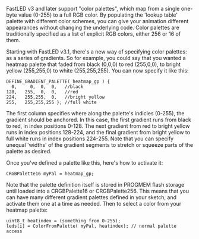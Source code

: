 FastLED v3 and later support "color palettes", which map from a single one-byte value (0-255) to a full RGB color.  By populating the 'lookup table' palette with different color schemes, you can give your animation different appearances without changing the underlying code.  Color palettes are traditionally specified as a list of explicit RGB colors, either 256 or 16 of them.

Starting with FastLED v3.1, there's a new way of specifying color palettes: as a series of gradients.  So for example, you could say that you wanted a heatmap palette that faded from black (0,0,0) to red (255,0,0), to bright yellow (255,255,0) to white (255,255,255).  You can now specify it like this:

    DEFINE_GRADIENT_PALETTE( heatmap_gp ) {
      0,     0,  0,  0,   //black
    128,   255,  0,  0,   //red
    224,   255,255,  0,   //bright yellow
    255,   255,255,255 }; //full white

The first column specifies where along the palette's indicies (0-255), the gradient should be anchored.  In this case, the first gradient runs from black to red, in index positions 0-128.  The next gradient from red to bright yellow runs in index positions 128-224, and the final gradient from bright yellow to full white runs in index positions 224-255.  Note that you can specify unequal 'widths' of the gradient segments to stretch or squeeze parts of the palette as desired.

Once you've defined a palette like this, here's how to activate it:

    CRGBPalette16 myPal = heatmap_gp;

Note that the palette definition itself is stored in PROGMEM flash storage until loaded into a CRGBPalette16 or CRGBPalette256.  This means that you can have many different gradient palettes defined in your sketch, and activate them one at a time as needed.  Then to select a color from your heatmap palette:

    uint8_t heatindex = (something from 0-255);
    leds[i] = ColorFromPalette( myPal, heatindex); // normal palette access


